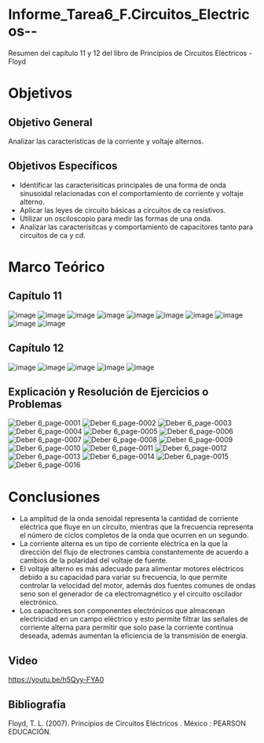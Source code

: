 # Informe_Tarea6_F.Circuitos_Electricos--
Resumen del capítulo 11 y 12 del libro de Principios de Circuitos Eléctricos - Floyd
# Objetivos
## Objetivo General 
Analizar las características de la corriente y voltaje alternos. 
## Objetivos Específicos 
- Identificar las caracterísiticas principales de una forma de onda sinusoidal relacionadas con el comportamiento de corriente y voltaje alterno. 
- Aplicar las leyes de circuito básicas a circuitos de ca resistivos.
- Utilizar un osciloscopio para medir las formas de una onda. 
- Analizar las caracterísitcas y comportamiento de capacitores tanto para circuitos de ca y cd. 
# Marco Teórico
## Capítulo 11
![image](https://user-images.githubusercontent.com/116780907/213498567-e5e408ec-80f6-4442-9a5d-47e959ccdd37.png)
![image](https://user-images.githubusercontent.com/116780907/213499190-466d6769-78f4-4f14-b24e-9fa45ae5a21b.png)
![image](https://user-images.githubusercontent.com/116780907/213499850-5fe806a6-66a0-4530-b37e-4ca1cc9c6962.png)
![image](https://user-images.githubusercontent.com/116780907/213502151-aa1a4d09-7515-42dc-a238-4b3f4c548eac.png)
![image](https://user-images.githubusercontent.com/116780907/213503875-136b8a0a-662e-43ef-9c36-35fc4aaebe1d.png)
![image](https://user-images.githubusercontent.com/116780907/213624686-82a2bcb5-ac85-420b-8b96-857244846a72.png)
![image](https://user-images.githubusercontent.com/116780907/213625864-6b62046a-12ff-4a90-a6b1-49a724d23493.png)
![image](https://user-images.githubusercontent.com/116780907/213626577-5bd345a8-9817-43cb-a7b5-c04cdc125d5c.png)
![image](https://user-images.githubusercontent.com/116780907/213627398-b1724bb7-a8b9-499d-8351-73b5e2ded9f7.png)
![image](https://user-images.githubusercontent.com/116780907/213627945-6abfb8bb-785b-463b-a4ef-f48159ffa9f5.png)

## Capítulo 12
![image](https://user-images.githubusercontent.com/116780907/213628420-65c48cdf-4c94-4a92-94a1-0b6cfa9238ff.png)
![image](https://user-images.githubusercontent.com/116780907/213628777-93ae6f1b-dea1-48f0-be2c-29b106d06964.png)
![image](https://user-images.githubusercontent.com/116780907/213629014-c185b3f5-96ae-4c7d-aa07-52bc89f7e108.png)
![image](https://user-images.githubusercontent.com/116780907/213629222-f5fbf1d4-76a0-4065-9c0e-fd8c6899fe10.png)
![image](https://user-images.githubusercontent.com/116780907/213629835-e7f8e6c4-04af-4bfb-b323-49599d276df1.png)

## Explicación y Resolución de Ejercicios o Problemas
![Deber 6_page-0001](https://user-images.githubusercontent.com/116780907/213632765-5efa8aaf-7734-4ea3-9d48-a2aa5727e33c.jpg)
![Deber 6_page-0002](https://user-images.githubusercontent.com/116780907/213633229-11d38086-55d1-473a-9acc-0db1783bf760.jpg)
![Deber 6_page-0003](https://user-images.githubusercontent.com/116780907/213633342-407f3334-8f68-41b1-9357-4ce9dbec5890.jpg)
![Deber 6_page-0004](https://user-images.githubusercontent.com/116780907/213633473-ceadb42d-92d4-4b12-a9c7-2be4ba091d26.jpg)
![Deber 6_page-0005](https://user-images.githubusercontent.com/116780907/213633521-9fb5f590-5317-45c6-854f-d98fb9dc4c69.jpg)
![Deber 6_page-0006](https://user-images.githubusercontent.com/116780907/213633579-098242cb-81c7-4387-a893-db71875a6224.jpg)
![Deber 6_page-0007](https://user-images.githubusercontent.com/116780907/213633674-f9440b72-c3aa-47ee-81eb-a0f0c0e86a32.jpg)
![Deber 6_page-0008](https://user-images.githubusercontent.com/116780907/213633729-8c0b39a6-80a4-4f1c-a077-b4220a214406.jpg)
![Deber 6_page-0009](https://user-images.githubusercontent.com/116780907/213633761-6c679db6-807c-4261-a622-ce2455832c82.jpg)
![Deber 6_page-0010](https://user-images.githubusercontent.com/116780907/213633803-09f9a416-50c6-41bd-ba42-3db0eb5c1d5c.jpg)
![Deber 6_page-0011](https://user-images.githubusercontent.com/116780907/213633833-b2fdf9d6-6899-43a0-993b-e8e0d92a67ff.jpg)
![Deber 6_page-0012](https://user-images.githubusercontent.com/116780907/213633874-4e3c922a-e8e8-424e-81e8-86ea18ed36f8.jpg)
![Deber 6_page-0013](https://user-images.githubusercontent.com/116780907/213633958-bad54f07-340e-4147-bcb3-894a48670d6b.jpg)
![Deber 6_page-0014](https://user-images.githubusercontent.com/116780907/213633989-8598263d-2405-44ab-976f-c0f6edd69959.jpg)
![Deber 6_page-0015](https://user-images.githubusercontent.com/116780907/213634043-0b64728e-8280-46f5-b9c2-33da8c3741da.jpg)
![Deber 6_page-0016](https://user-images.githubusercontent.com/116780907/213634101-0498d4ac-0271-47ae-9fb8-9f04ed15a2d8.jpg)

# Conclusiones
- La amplitud de la onda senoidal representa la cantidad de corriente eléctrica que fluye en un circuito, mientras que la frecuencia representa el número de ciclos completos de la onda que ocurren en un segundo.
- La corriente alterna es un tipo de corriente eléctrica en la que la dirección del flujo de electrones cambia constantemente de acuerdo a cambios de la polaridad del voltaje de fuente. 
- El voltaje alterno es más adecuado para alimentar motores eléctricos debido a su capacidad para variar su frecuencia, lo que permite controlar la velocidad del motor, además dos fuentes comunes de ondas seno son el generador de ca electromagnético y el circuito oscilador electrónico. 
- Los capacitores son componentes electrónicos que almacenan electricidad en un campo eléctrico y esto permite filtrar las señales de corriente alterna para permitir que solo pase la corriente continua deseada, además aumentan la eficiencia de la transmisión de energía.
## Video 
https://youtu.be/h5Qyy-FYA0

## Bibliografía 
Floyd, T. L. (2007). Principios de Circuitos Eléctricos . México : PEARSON EDUCACIÓN.

